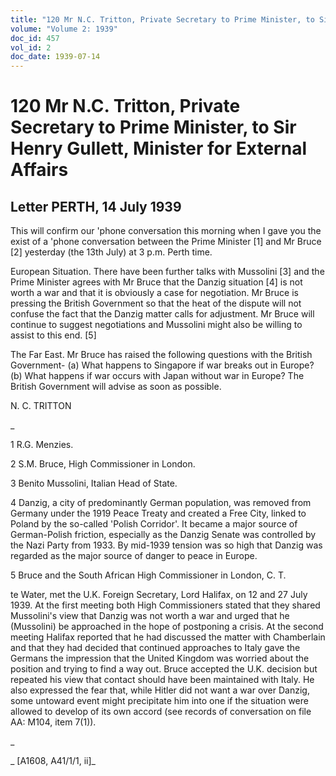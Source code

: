 ```yaml
---
title: "120 Mr N.C. Tritton, Private Secretary to Prime Minister, to Sir Henry Gullett, Minister for External Affairs"
volume: "Volume 2: 1939"
doc_id: 457
vol_id: 2
doc_date: 1939-07-14
---
```


# 120 Mr N.C. Tritton, Private Secretary to Prime Minister, to Sir Henry Gullett, Minister for External Affairs

## Letter PERTH, 14 July 1939

This will confirm our 'phone conversation this morning when I gave you the exist of a 'phone conversation between the Prime Minister [1] and Mr Bruce [2] yesterday (the 13th July) at 3 p.m. Perth time.

European Situation. There have been further talks with Mussolini [3] and the Prime Minister agrees with Mr Bruce that the Danzig situation [4] is not worth a war and that it is obviously a case for negotiation. Mr Bruce is pressing the British Government so that the heat of the dispute will not confuse the fact that the Danzig matter calls for adjustment. Mr Bruce will continue to suggest negotiations and Mussolini might also be willing to assist to this end. [5]

The Far East. Mr Bruce has raised the following questions with the British Government- (a) What happens to Singapore if war breaks out in Europe? (b) What happens if war occurs with Japan without war in Europe? The British Government will advise as soon as possible.

N. C. TRITTON

_

1 R.G. Menzies.

2 S.M. Bruce, High Commissioner in London.

3 Benito Mussolini, Italian Head of State.

4 Danzig, a city of predominantly German population, was removed from Germany under the 1919 Peace Treaty and created a Free City, linked to Poland by the so-called 'Polish Corridor'. It became a major source of German-Polish friction, especially as the Danzig Senate was controlled by the Nazi Party from 1933. By mid-1939 tension was so high that Danzig was regarded as the major source of danger to peace in Europe.

5 Bruce and the South African High Commissioner in London, C. T.

te Water, met the U.K. Foreign Secretary, Lord Halifax, on 12 and 27 July 1939. At the first meeting both High Commissioners stated that they shared Mussolini's view that Danzig was not worth a war and urged that he (Mussolini) be approached in the hope of postponing a crisis. At the second meeting Halifax reported that he had discussed the matter with Chamberlain and that they had decided that continued approaches to Italy gave the Germans the impression that the United Kingdom was worried about the position and trying to find a way out. Bruce accepted the U.K. decision but repeated his view that contact should have been maintained with Italy. He also expressed the fear that, while Hitler did not want a war over Danzig, some untoward event might precipitate him into one if the situation were allowed to develop of its own accord (see records of conversation on file AA: M104, item 7(1)).

_

_ [A1608, A41/1/1, ii]_

